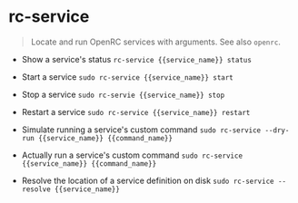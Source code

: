 # rc-service
> Locate and run OpenRC services with arguments.
> See also `openrc`.

- Show a service's status
`rc-service {{service_name}} status`

- Start a service
`sudo rc-service {{service_name}} start`

- Stop a service
`sudo rc-servie {{service_name}} stop`

- Restart a service
`sudo rc-service {{service_name}} restart`

- Simulate running a service's custom command
`sudo rc-service --dry-run {{service_name}} {{command_name}}`

- Actually run a service's custom command
`sudo rc-service {{service_name}} {{command_name}}`

- Resolve the location of a service definition on disk
`sudo rc-service --resolve {{service_name}}`
